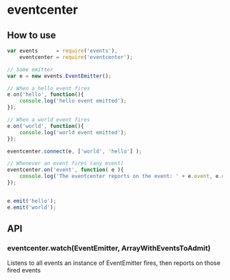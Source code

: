 # eventcenter

## How to use
```js
var events      = require('events'),
    eventcenter = require('eventcenter');

// Some emitter
var e = new events.EventEmitter();

// When a hello event fires
e.on('hello', function(){
    console.log('hello event emitted');
});

// When a world event fires
e.on('world', function(){
    console.log('world event emitted');
});

eventcenter.connect(e, ['world', 'hello'] );

// Whenever an event fires (any event)
eventcenter.on('event', function( e ){
    console.log('The eventcenter reports on the event: ' + e.event, e.data);
});


e.emit('hello');
e.emit('world');
```

## API

### eventcenter.watch(EventEmitter, ArrayWithEventsToAdmit)
Listens to all events an instance of EventEmitter fires, then reports on those fired events

